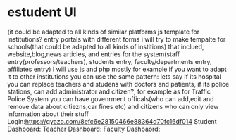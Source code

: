 # estudent UI 
(it could be adapted to all kinds of similar platforms
js template for institutions?
entry portals with different forms
i will try to make tempalte for schools(that could be adapted to all kinds of institions)
that inclued, website,blog,news articles, and entries for the system(staff entry(professors/teachers), students entry, faculty/departments entry, affiliates entry)
I will use js and php mostly
for example if you want to adapt it to other institutions you can use the same pattern:
lets say if its hospital you can replace teachers and studens with doctors and patients, if its police stations, can add administrator and citizen?, for example
as for Traffic Police System you can have govenrment officals(who can add,edit and remove data about citiezns,car fines etc) and citizens who can only view information
about their stuff
Login:https://gyazo.com/8efc6e28150466e88364d70fc16df014
Student Dashboard:
Teacher Dashboard:
Faculty Dashbaord:
